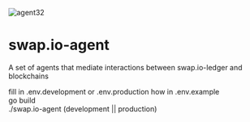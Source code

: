 ![agent32](https://user-images.githubusercontent.com/22708849/129375179-761eea0a-95ec-4756-a05a-ca8ff676031b.png)

# swap.io-agent

A set of agents that mediate interactions between swap.io-ledger and blockchains

fill in .env.development or .env.production how in .env.example  
go build  
./swap.io-agent (development || production)
